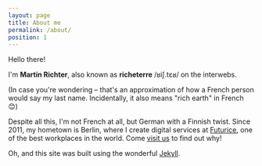 ```yaml
---
layout: page
title: About me
permalink: /about/
position: 1
---
```


Hello there!

I'm __Martin Richter__, also known as __richeterre__ /ʁiʃ.tɛʁ/ on the interwebs.

(In case you're wondering – that's an approximation of how a French person would say my last name. Incidentally, it also means "rich earth" in French :blush:)

Despite all this, I'm not French at all, but German with a Finnish twist. Since 2011, my hometown is Berlin, where I create digital services at [Futurice][futurice-twitter], one of the best workplaces in the world. Come [visit us][futurice-address] to find out why!

Oh, and this site was built using the wonderful [Jekyll][jekyll].

[futurice-twitter]: http://www.twitter.com/futurice
[futurice-address]: http://www.futurice.com/contact#berlin
[jekyll]: http://jekyllrb.com
